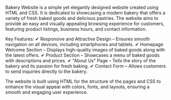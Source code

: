 Bakery Website is a simple yet elegantly designed website created using HTML and CSS. It is dedicated to showcasing a modern bakery that offers a variety of fresh baked goods and delicious pastries. The website aims to provide an easy and visually appealing browsing experience for customers, featuring product listings, business hours, and contact information.

Key Features:
✔ Responsive and Attractive Design – Ensures smooth navigation on all devices, including smartphones and tablets.
✔ Homepage Welcome Section – Displays high-quality images of baked goods along with the latest offers.
✔ Product Section – Showcases a menu of baked goods with descriptions and prices.
✔ "About Us" Page – Tells the story of the bakery and its passion for fresh baking.
✔ Contact Form – Allows customers to send inquiries directly to the bakery.

The website is built using HTML for the structure of the pages and CSS to enhance the visual appeal with colors, fonts, and layouts, ensuring a smooth and engaging user experience.
